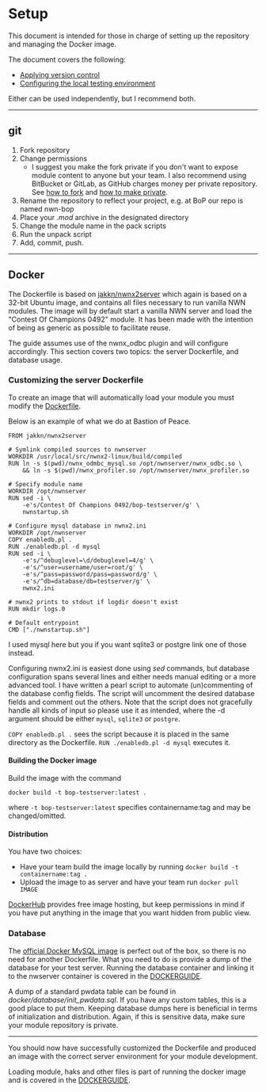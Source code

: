 # Setup
This document is intended for those in charge of setting up the repository and managing the Docker image.

The document covers the following:

- [Applying version control](#git)
- [Configuring the local testing environment](#docker)

Either can be used independently, but I recommend both.

---

## git
1. Fork repository
2. Change permissions
	- I suggest you make the fork private if you don't want to expose module content to anyone but your team. I also recommend using BitBucket or GitLab, as GitHub charges money per private repository. See [how to fork](https://confluence.atlassian.com/bitbucket/forking-a-repository-221449527.html) and [how to make private](https://confluence.atlassian.com/bitbucket/make-a-repo-private-or-public-221449724.html).
3. Rename the repository to reflect your project, e.g. at BoP our repo is named nwn-bop
4. Place your *.mod* archive in the designated directory
5. Change the module name in the pack scripts
6. Run the unpack script
7. Add, commit, push.

---

## Docker
The Dockerfile is based on [jakkn/nwnx2server](https://github.com/jakkn/nwnx2server/blob/master/Dockerfile) which again is based on a 32-bit Ubuntu image, and contains all files necessary to run vanilla NWN modules. The image will by default start a vanilla NWN server and load the "Contest Of Champions 0492" module. It has been made with the intention of being as generic as possible to facilitate reuse.

The guide assumes use of the nwnx_odbc plugin and will configure accordingly. This section covers two topics: the server Dockerfile, and database usage.

### Customizing the server Dockerfile
To create an image that will automatically load your module you must modify the [Dockerfile](https://github.com/jakkn/nwn-devbase/blob/master/docker/Dockerfile).

Below is an example of what we do at Bastion of Peace.
```
FROM jakkn/nwnx2server

# Symlink compiled sources to nwnserver
WORKDIR /usr/local/src/nwnx2-linux/build/compiled
RUN ln -s $(pwd)/nwnx_odmbc_mysql.so /opt/nwnserver/nwnx_odbc.so \
    && ln -s $(pwd)/nwnx_profiler.so /opt/nwnserver/nwnx_profiler.so

# Specify module name
WORKDIR /opt/nwnserver
RUN sed -i \
    -e's/Contest Of Champions 0492/bop-testserver/g' \
    nwnstartup.sh

# Configure mysql database in nwnx2.ini
WORKDIR /opt/nwnserver
COPY enabledb.pl .
RUN ./enabledb.pl -d mysql
RUN sed -i \
    -e's/^debuglevel=\d/debuglevel=4/g' \
    -e's/^user=username/user=root/g' \
    -e's/^pass=password/pass=password/g' \
    -e's/^db=database/db=testserver/g' \
    nwnx2.ini

# nwnx2 prints to stdout if logdir doesn't exist
RUN mkdir logs.0

# Default entrypoint
CMD ["./nwnstartup.sh"]
```

I used mysql here but you if you want sqlite3 or postgre link one of those instead.

Configuring nwnx2.ini is easiest done using *sed* commands, but database configuration spans several lines and either needs manual editing or a more advanced tool. I have written a pearl script to automate (un)commenting of the database config fields. The script will uncomment the desired database fields and comment out the others. Note that the script does not gracefully handle all kinds of input so please use it as intended, where the -d argument should be either `mysql`, `sqlite3` or `postgre`.

`COPY enabledb.pl .` sees the script because it is placed in the same directory as the Dockerfile. `RUN ./enabledb.pl -d mysql` executes it.

#### Building the Docker image
Build the image with the command
```
docker build -t bop-testserver:latest .
```
where `-t bop-testserver:latest` specifies containername:tag and may be changed/omitted.

#### Distribution

You have two choices:

- Have your team build the image locally by running `docker build -t containername:tag .`
- Upload the image to as server and have your team run `docker pull IMAGE`

[DockerHub](https://hub.docker.com/) provides free image hosting, but keep permissions in mind if you have put anything in the image that you want hidden from public view.


### Database

The [official Docker MySQL image](https://hub.docker.com/_/mysql/) is perfect out of the box, so there is no need for another Dockerfile. What you need to do is provide a dump of the database for your test server. Running the database container and linking it to the nwserver container is covered in the [DOCKERGUIDE](https://github.com/jakkn/nwn-devbase/blob/master/DOCKERGUIDE.md).

A dump of a standard pwdata table can be found in *docker/database/init_pwdata.sql*. If you have any custom tables, this is a good place to put them. Keeping database dumps here is beneficial in terms of initialization and distribution. Again, if this is sensitive data, make sure your module repository is private.

---

You should now have successfully customized the Dockerfile and produced an image with the correct server environment for your module development.

Loading module, haks and other files is part of running the docker image and is covered in the [DOCKERGUIDE](https://github.com/jakkn/nwn-devbase/blob/master/DOCKERGUIDE.md).
